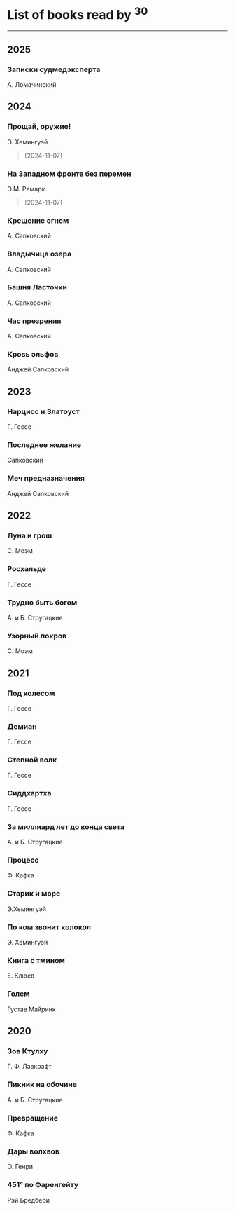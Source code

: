 # List of books read by [](https://plus.google.com/u/0/107756383717359753203/)<sup>30</sup>
---

## 2025

### Записки судмедэксперта
А. Ломачинский



## 2024

### Прощай, оружие!
Э. Хемингуэй
> [2024-11-07] 


### На Западном фронте без перемен
Э.М. Ремарк
> [2024-11-07] 


### Крещение огнем
А. Сапковский


### Владычица озера
А. Сапковский


### Башня Ласточки
А. Сапковский


### Час презрения
А. Сапковский


### Кровь эльфов
Анджей Сапковский



## 2023

### Нарцисс и Златоуст
Г. Гессе


### Последнее желание
Сапковский


### Меч предназначения
Анджей Сапковский



## 2022

### Луна и грош
С. Моэм


### Росхальде
Г. Гессе


### Трудно быть богом
А. и Б. Стругацкие


### Узорный покров
С. Моэм



## 2021

### Под колесом
Г. Гессе


### Демиан
Г. Гессе


### Степной волк
Г. Гессе


### Сиддхартха
Г. Гессе


### За миллиард лет до конца света
А. и Б. Стругацкие


### Процесс
Ф. Кафка


### Старик и море
Э.Хемингуэй


### По ком звонит колокол
Э. Хемингуэй


### Книга с тмином
Е. Клюев


### Голем
Густав Майринк



## 2020

### Зов Ктулху
Г. Ф. Лавкрафт


### Пикник на обочине
А. и Б. Стругацкие


### Превращение
Ф. Кафка


### Дары волхвов
О. Генри


### 451° по Фаренгейту
Рэй Бредбери



